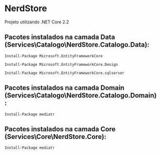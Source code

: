# NerdStore
Projeto utilizando .NET Core 2.2


## Pacotes instalados na camada Data (Services\Catalogo\NerdStore.Catalogo.Data):
```
Install-Package Microsoft.EntityFrameworkCore
```
```
Install-Package Microsoft.EntityFrameworkCore.Design
```
```
Install-Package Microsoft.EntityFrameworkCore.sqlserver
```

## Pacotes instalados na camada Domain (Services\Catalogo\NerdStore.Catalogo.Domain):
```
Install-Package mediatr
```

## Pacotes instalados na camada Core (Services\Core\NerdStore.Core):
```
Install-Package mediatr
```